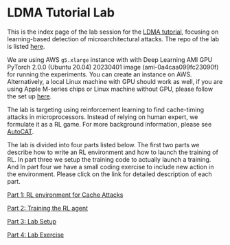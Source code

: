 # LDMA Tutorial Lab

This is the index page of the lab session for the [LDMA tutorial](https://ut-ldma.github.io), focusing on learning-based detection of microarchitectural attacks.
The repo of the lab is listed [here](https://github.com/ut-ldma/lab).

We are using AWS ```g5.xlarge``` instance with with Deep Learning AMI GPU PyTorch 2.0.0 (Ubuntu 20.04) 20230401 image (ami-0a4caa099fc23090f) for running the experiments. You can create an instance on AWS. Alternatively, a local Linux machine with GPU should work as well, if you are using Apple M-series chips or Linux machine without GPU, please follow the set up [here](https://github.com/ut-ldma/ut-ldma.github.io/blob/main/lab/local_inst.md).

The lab is targeting using reinforcement learning to find cache-timing attacks in microprocessors. Instead of relying on human expert, we formulate it as a RL game. For more background information, please see [AutoCAT](https://drive.google.com/file/d/1FinwdpKCS9oY-3PX38oZ2j1gCjqglX2d/view?usp=share_link).

The lab is divided into four parts listed below. The first two parts we describe how to write an RL environment and how to launch the training of RL. In part three we setup the training code to actually launch a training. And In part four we have a small coding exercise to include new action in the environment. Please click on the link for detailed description of each part.

[Part 1: RL environment for Cache Attacks](lab/part1.md)

[Part 2: Training the RL agent](lab/part2.md)

[Part 3: Lab Setup](lab/part3.md)

[Part 4: Lab Exercise](lab/part4.md)
